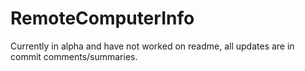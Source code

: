 # RemoteComputerInfo

Currently in alpha and have not worked on readme, all updates are in commit comments/summaries.
